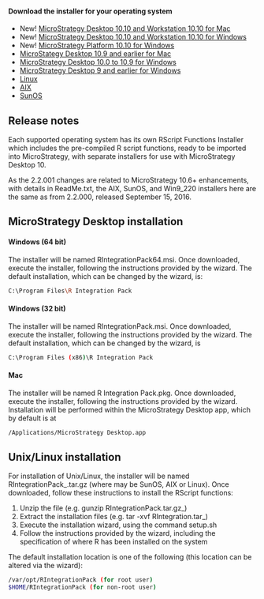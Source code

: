 #### Download the installer for your operating system
* New! [MicroStrategy Desktop 10.10 and Workstation 10.10 for Mac][mac10.10]
* New! [MicroStrategy Desktop 10.10 and Workstation 10.10 for Windows][win10.10]
* New! [MicroStrategy Platform 10.10 for Windows][platform10.10]
* [MicroStategy Desktop 10.9 and earlier for Mac][mac]
* [MicroStrategy Desktop 10.0 to 10.9 for Windows][win10]
* [MicroStrategy Desktop 9 and earlier for Windows][win9]
* [Linux](linux)
* [AIX][aix]
* [SunOS][sunos]



## Release notes
Each supported operating system has its own RScript Functions Installer which includes the pre-compiled R script functions, ready to be imported into MicroStrategy, with separate installers for use with MicroStrategy Desktop 10.

As the 2.2.001 changes are related to MicroStrategy 10.6+ enhancements, with details in ReadMe.txt, the AIX, SunOS, and Win9_220 installers here are the same as from 2.2.000, released September 15, 2016.

## MicroStrategy Desktop installation
#### Windows (64 bit)
The installer will be named RIntegrationPack64.msi. Once downloaded, execute the installer, following the instructions provided by the wizard. The default installation, which can be changed by the wizard, is:
```sh
C:\Program Files\R Integration Pack
```

#### Windows (32 bit)
The installer will be named RIntegrationPack.msi. Once downloaded, execute the installer, following the instructions provided by the wizard. The default installation, which can be changed by the wizard, is
```sh
C:\Program Files (x86)\R Integration Pack
```


#### Mac
The installer will be named R Integration Pack.pkg. Once downloaded, execute the installer, following the instructions provided by the wizard.
Installation will be performed within the MicroStrategy Desktop app, which by default is at 
```sh
/Applications/MicroStrategy Desktop.app
```


## Unix/Linux installation
For installation of Unix/Linux, the installer will be named RIntegrationPack_<OS>.tar.gz (where <OS> may be SunOS, AIX or Linux). Once downloaded, follow these instructions to install the RScript functions:
1. Unzip the file (e.g. gunzip RIntegrationPack<OS>.tar.gz_)
2. Extract the installation files (e.g. tar -xvf RIntegration<OS>.tar_)
3. Execute the installation wizard, using the command setup.sh
4. Follow the instructions provided by the wizard, including the specification of where R has been installed on the system


The default installation location is one of the following (this location can be altered via the wizard):
```sh
/var/opt/RIntegrationPack (for root user)
$HOME/RIntegrationPack (for non-root user)
```



[mac]: <https://github.com/MicroStrategy/RIntegrationPack/raw/master/installers/R%20Integration%20Pack.pkg>
[win9]: <https://github.com/MicroStrategy/RIntegrationPack/raw/master/installers/RIntegrationPack.msi>
[win10]: <https://github.com/MicroStrategy/RIntegrationPack/raw/master/installers/RIntegrationPack64.msi>
[aix]: <https://github.com/MicroStrategy/RIntegrationPack/raw/master/installers/RIntegrationPack_AIX.tar.gz>
[sunos]: <https://github.com/MicroStrategy/RIntegrationPack/raw/master/installers/RIntegrationPack_SunOS.tar.gz>
[win9220]: <https://github.com/MicroStrategy/RIntegrationPack/raw/master/installers/RIntegrationPack.msi>
[linux]: <https://github.com/MicroStrategy/RIntegrationPack/raw/master/installers/RIntegrationPack_Linux.tar.gz>
[win10.10]: <https://github.com/MicroStrategy/RIntegrationPack/raw/master/installers/RIntegrationPack64%20-%20Windows%2010.10.msi>
[mac10.10]: <https://github.com/MicroStrategy/RIntegrationPack/raw/master/installers/R%20Integration%20Pack%20-%20Mac%2010.10.pkg>
[platform10.10]: <https://github.com/MicroStrategy/RIntegrationPack/raw/master/installers/RIntegrationPack%20-%20Windows%2010.10.msi>
